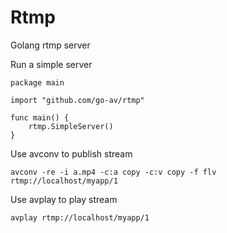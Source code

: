 Rtmp
====

Golang rtmp server

Run a simple server 

	package main

	import "github.com/go-av/rtmp"

	func main() {
		rtmp.SimpleServer()
	}

Use avconv to publish stream
	
	avconv -re -i a.mp4 -c:a copy -c:v copy -f flv rtmp://localhost/myapp/1

Use avplay to play stream

	avplay rtmp://localhost/myapp/1

